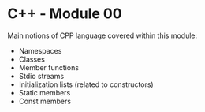 # C++ - Module 00

Main notions of CPP language covered within this module:
- Namespaces
- Classes
- Member functions
- Stdio streams
- Initialization lists (related to constructors)
- Static members
- Const members
